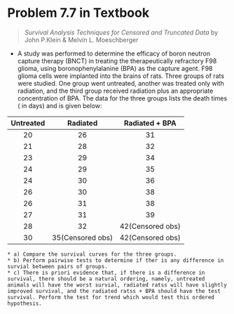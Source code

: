 # Problem 7.7 in Textbook
> _Survival Analysis Techniques for Censored and Truncated Data_ by John P.Klein & Melvin L. Moeschberger
* A study was performed to determine the efficacy of boron neutron capture therapy (BNCT) in treating the therapeutically refractory F98 glioma, using boronophenylalanine (BPA) as the capture agent. F98 glioma cells were implanted into the brains of rats. Three groups of rats were studied. One group went untreated, another was treated only with radiation, and the third group received radiation plus an appropriate concentration of BPA. The data for the three groups lists the death times ( in days) and is given below:

|Untreated| Radiated |Radiated + BPA|
|:---:|:---:|:---:|
|20| 26| 31|
|21|28 |32|
 |23| 29| 34|
 |24| 29 |35|
 |24 |30 |36|
 |26 |30 |38|
 |26|31|38|
 |27 |31 |39|
 |28 |32 |42(Censored obs)|
 |30 |35(Censored obs) |42(Censored obs)|d
 
    * a) Compare the survival curves for the three groups.
    * b) Perform pairwise tests to determine if ther is any difference in survial between pairs of groups.
    * c) There is priori evidence that, if there is a difference in survival, there should be a natural ordering, namely, untreated animals will have the worst survial, radiated ratss will have slightly improved survival, and the radiated ratss + BPA should have the test survival. Perform the test for trend which would test this ordered hypothesis.
